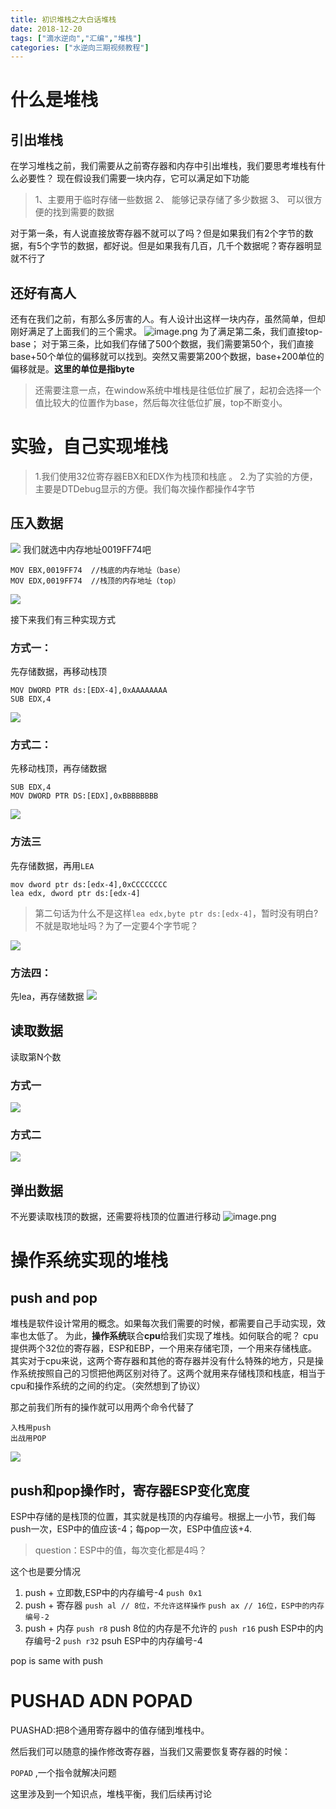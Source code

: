 ```yaml
---
title: 初识堆栈之大白话堆栈
date: 2018-12-20
tags: ["滴水逆向","汇编","堆栈"]
categories: ["水逆向三期视频教程"]
---
```

# 什么是堆栈
## 引出堆栈
在学习堆栈之前，我们需要从之前寄存器和内存中引出堆栈，我们要思考堆栈有什么必要性？
现在假设我们需要一块内存，它可以满足如下功能
>1、主要用于临时存储一些数据
>2、 能够记录存储了多少数据
>3、 可以很方便的找到需要的数据

对于第一条，有人说直接放寄存器不就可以了吗？但是如果我们有2个字节的数据，有5个字节的数据，都好说。但是如果我有几百，几千个数据呢？寄存器明显就不行了

## 还好有高人
还有在我们之前，有那么多厉害的人。有人设计出这样一块内存，虽然简单，但却刚好满足了上面我们的三个需求。
![image.png](https://upload-images.jianshu.io/upload_images/422094-abe526fe10e2bc5f.png?imageMogr2/auto-orient/strip%7CimageView2/2/w/1240)
为了满足第二条，我们直接top-base；
对于第三条，比如我们存储了500个数据，我们需要第50个，我们直接base+50个单位的偏移就可以找到。突然又需要第200个数据，base+200单位的偏移就是。**这里的单位是指byte**

> 还需要注意一点，在window系统中堆栈是往低位扩展了，起初会选择一个值比较大的位置作为base，然后每次往低位扩展，top不断变小。

# 实验，自己实现堆栈
> 1.我们使用32位寄存器EBX和EDX作为栈顶和栈底 。
> 2.为了实验的方便，主要是DTDebug显示的方便。我们每次操作都操作4字节
## 压入数据
![](https://upload-images.jianshu.io/upload_images/422094-7e971006ce1037ab.png?imageMogr2/auto-orient/strip%7CimageView2/2/w/1240)
我们就选中内存地址0019FF74吧
```
MOV EBX,0019FF74  //栈底的内存地址（base）
MOV EDX,0019FF74  //栈顶的内存地址（top）
```
![](https://upload-images.jianshu.io/upload_images/422094-cb4e46e42f07f0ba.png?imageMogr2/auto-orient/strip%7CimageView2/2/w/1240)


接下来我们有三种实现方式
### 方式一：
先存储数据，再移动栈顶
```
MOV DWORD PTR ds:[EDX-4],0xAAAAAAAA
SUB EDX,4
```
![](https://upload-images.jianshu.io/upload_images/422094-12e79587f9c7ff73.png?imageMogr2/auto-orient/strip%7CimageView2/2/w/1240)
### 方式二：
先移动栈顶，再存储数据
```
SUB EDX,4
MOV DWORD PTR DS:[EDX],0xBBBBBBBB
```
![](https://upload-images.jianshu.io/upload_images/422094-7e8c0a8850ebac24.png?imageMogr2/auto-orient/strip%7CimageView2/2/w/1240)
### 方法三
先存储数据，再用`LEA`
```
mov dword ptr ds:[edx-4],0xCCCCCCCC
lea edx, dword ptr ds:[edx-4]
```
> 第二句话为什么不是这样`lea edx,byte ptr ds:[edx-4]`，暂时没有明白?
不就是取地址吗？为了一定要4个字节呢？

![](https://upload-images.jianshu.io/upload_images/422094-bdc6e2c6f7c7f7a1.png?imageMogr2/auto-orient/strip%7CimageView2/2/w/1240)

### 方法四：
先lea，再存储数据
![](https://upload-images.jianshu.io/upload_images/422094-2a202ac2be2d41f5.png?imageMogr2/auto-orient/strip%7CimageView2/2/w/1240)

## 读取数据
读取第N个数
### 方式一
![](https://upload-images.jianshu.io/upload_images/422094-477a6cc051833c17.png?imageMogr2/auto-orient/strip%7CimageView2/2/w/1240)
### 方式二
![](https://upload-images.jianshu.io/upload_images/422094-a2714e24e1b83bd8.png?imageMogr2/auto-orient/strip%7CimageView2/2/w/1240)

## 弹出数据
不光要读取栈顶的数据，还需要将栈顶的位置进行移动
![image.png](https://upload-images.jianshu.io/upload_images/422094-dfba00669dfda926.png?imageMogr2/auto-orient/strip%7CimageView2/2/w/1240)

# 操作系统实现的堆栈
## push and pop
堆栈是软件设计常用的概念。如果每次我们需要的时候，都需要自己手动实现，效率也太低了。
为此，**操作系统**联合**cpu**给我们实现了堆栈。如何联合的呢？
cpu提供两个32位的寄存器，ESP和EBP，一个用来存储宅顶，一个用来存储栈底。其实对于cpu来说，这两个寄存器和其他的寄存器并没有什么特殊的地方，只是操作系统按照自己的习惯把他两区别对待了。这两个就用来存储栈顶和栈底，相当于cpu和操作系统的之间的约定。（突然想到了协议）

那之前我们所有的操作就可以用两个命令代替了
```
入栈用push
出战用POP
```
![](https://upload-images.jianshu.io/upload_images/422094-c50ca5a16de53c96.png?imageMogr2/auto-orient/strip%7CimageView2/2/w/1240)

## push和pop操作时，寄存器ESP变化宽度
ESP中存储的是栈顶的位置，其实就是栈顶的内存编号。根据上一小节，我们每push一次，ESP中的值应该-4；每pop一次，ESP中值应该+4.
> question：ESP中的值，每次变化都是4吗？

这个也是要分情况
1. push + 立即数,ESP中的内存编号-4
`push 0x1` 
2. push + 寄存器
`push al // 8位，不允许这样操作`
`push ax // 16位，ESP中的内存编号-2`
3. push + 内存
`push r8` push 8位的内存是不允许的
`push r16` push ESP中的内存编号-2
`push r32` psuh ESP中的内存编号-4

pop is same with push

# PUSHAD ADN POPAD

PUASHAD:把8个通用寄存器中的值存储到堆栈中。

然后我们可以随意的操作修改寄存器，当我们又需要恢复寄存器的时候：
 
`POPAD` ,一个指令就解决问题

这里涉及到一个知识点，堆栈平衡，我们后续再讨论